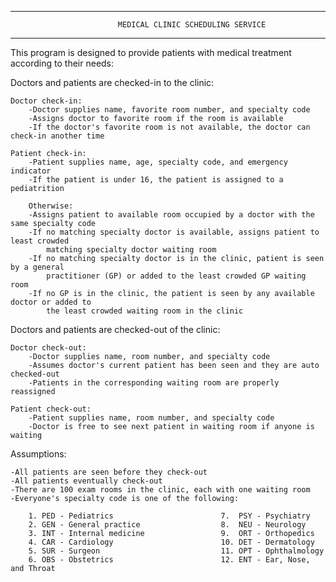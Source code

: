 ---------------------------------------------------------------------------------------------
                            MEDICAL CLINIC SCHEDULING SERVICE
---------------------------------------------------------------------------------------------
This program is designed to provide patients with medical treatment according to their needs:

Doctors and patients are checked-in to the clinic:
 
    Doctor check-in:
        -Doctor supplies name, favorite room number, and specialty code
        -Assigns doctor to favorite room if the room is available
        -If the doctor's favorite room is not available, the doctor can check-in another time
    
    Patient check-in:
        -Patient supplies name, age, specialty code, and emergency indicator
        -If the patient is under 16, the patient is assigned to a pediatrition
        
        Otherwise:
        -Assigns patient to available room occupied by a doctor with the same specialty code
        -If no matching specialty doctor is available, assigns patient to least crowded
            matching specialty doctor waiting room
        -If no matching specialty doctor is in the clinic, patient is seen by a general 
            practitioner (GP) or added to the least crowded GP waiting room
        -If no GP is in the clinic, the patient is seen by any available doctor or added to
            the least crowded waiting room in the clinic
 
 
 Doctors and patients are checked-out of the clinic:
 
    Doctor check-out: 
        -Doctor supplies name, room number, and specialty code
        -Assumes doctor's current patient has been seen and they are auto checked-out
        -Patients in the corresponding waiting room are properly reassigned
        
    Patient check-out:
        -Patient supplies name, room number, and specialty code
        -Doctor is free to see next patient in waiting room if anyone is waiting
 
 Assumptions:
 
    -All patients are seen before they check-out
    -All patients eventually check-out
    -There are 100 exam rooms in the clinic, each with one waiting room
    -Everyone's specialty code is one of the following:
 
        1. PED - Pediatrics                        7.  PSY - Psychiatry
        2. GEN - General practice                  8.  NEU - Neurology
        3. INT - Internal medicine                 9.  ORT - Orthopedics
        4. CAR - Cardiology                        10. DET - Dermatology
        5. SUR - Surgeon                           11. OPT - Ophthalmology
        6. OBS - Obstetrics                        12. ENT - Ear, Nose, and Throat
